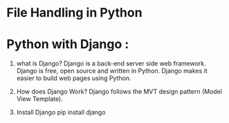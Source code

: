# File Handling in Python




# Python with Django :

1. what is Django?
Django is a back-end server side web framework.
Django is free, open source and written in Python.
Django makes it easier to build web pages using Python.

2. How does Django Work?
Django follows the MVT design pattern (Model View Template).

3. Install Django 
pip install django